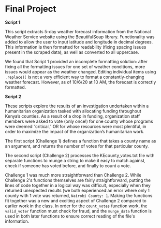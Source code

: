 # Final Project

**Script 1**

This script extracts 5-day weather forecast information from the National Weather Service website using the BeautifulSoup library. Functionality was added to allow the user to input latitude and longitude in decimal degrees. This information is then formatted for readability (fixing spacing issues present in the scraped data), as well as converted to all uppercase.

We found that Script 1 provided an incomplete formatting solution: after fixing all the formatting issues for one set of weather conditions, more issues would appear as the weather changed. Editing individual items using  ```.replace()``` is not a very efficient way to format a constantly-changing weather forecast. However, as of 10/6/20 at 10 AM, the forecast is correctly formatted.

**Script 2**

These scripts explore the results of an investigation undertaken within a humanitarian organization tasked with allocating funding throughout Kenya’s counties. As a result of a drop in funding, organization staff members were asked to vote (only once!) for one county whose programs were deemed “critical,” OR for whose resources were most plentiful, in order to maximize the impact of the organization’s humanitarian work. 

The first script (Challenge 1) defines a function that takes a county name as an argument, and returns the number of votes for that particular county.

The second script (Challenge 2) processes the KEcounty_votes.txt file with separate functions to munge a string to make it easy to match against, check if someone has voted before, and finally to count a vote.

Challenge 1 was much more straightforward than Challenge 2. While Challenge 2's functions themselves are fairly straightforward, putting the lines of code together in a logical way was difficult, especially when they returned unexpected results (we both experienced an error where only 1 county with 1 vote was returned, ```Nairobi County: 1```.
Making the functions fit together was a new and exciting aspect of Challenge 2 compared to earlier work in the class. In order for the ```count_votes``` function work, the ```valid_voter``` function must check for fraud, and the ```munge_data``` function is used in both later functions to ensure correct reading of the file's information.
